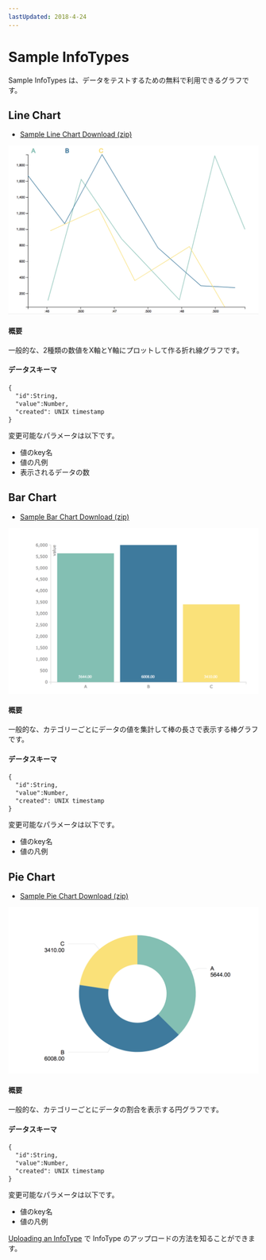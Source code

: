 ```yaml
---
lastUpdated: 2018-4-24
---
```


# Sample InfoTypes 

Sample InfoTypes は、データをテストするための無料で利用できるグラフです。

## Line Chart 

<ul> 
  <li><a href="/_asset/sample/linechart.zip" target="_blank">Sample Line Chart Download (zip)</a></li> 
</ul> 

![](../_asset/images/InfoMotion/enebular-developers-template-linechart.png)

#### 概要

一般的な、2種類の数値をX軸とY軸にプロットして作る折れ線グラフです。


#### データスキーマ

```
{
  "id":String,
  "value":Number,
  "created": UNIX timestamp
}
```

変更可能なパラメータは以下です。

- 値のkey名 
- 値の凡例 
- 表示されるデータの数 

## Bar Chart 

<ul> 
  <li><a href="/_asset/sample/barchart.zip" target="_blank">Sample Bar Chart Download (zip)</a>
  </li> 
</ul> 

![](../_asset/images/InfoMotion/enebular-developers-template-barchart.png)

#### 概要

一般的な、カテゴリーごとにデータの値を集計して棒の長さで表示する棒グラフです。

#### データスキーマ

```
{
  "id":String,
  "value":Number,
  "created": UNIX timestamp
}
```

変更可能なパラメータは以下です。

- 値のkey名
- 値の凡例 

## Pie Chart 

<ul> 
  <li> 
    <a href="/_asset/sample/piechart.zip" target="_blank">Sample Pie Chart Download (zip)</a></li> 
</ul> 

![](../_asset/images/InfoMotion/enebular-developers-template-piechart.png)


#### 概要

一般的な、カテゴリーごとにデータの割合を表示する円グラフです。

#### データスキーマ

```
{
  "id":String,
  "value":Number,
  "created": UNIX timestamp
}
```

変更可能なパラメータは以下です。

- 値のkey名
- 値の凡例 

[Uploading an InfoType](./UploadInfoType.md) で InfoType のアップロードの方法を知ることができます。